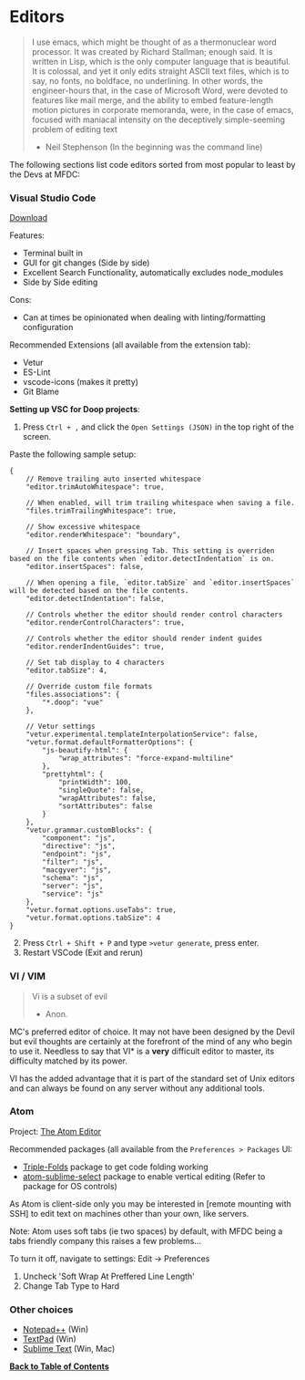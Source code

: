 Editors
=======

> I use emacs, which might be thought of as a thermonuclear word processor. It was created by Richard Stallman; enough said. It is written in Lisp, which is the only computer language that is beautiful. It is colossal, and yet it only edits straight ASCII text files, which is to say, no fonts, no boldface, no underlining. In other words, the engineer-hours that, in the case of Microsoft Word, were devoted to features like mail merge, and the ability to embed feature-length motion pictures in corporate memoranda, were, in the case of emacs, focused with maniacal intensity on the deceptively simple-seeming problem of editing text
> - Neil Stephenson (In the beginning was the command line)


The following sections list code editors sorted from most popular to least by the Devs at MFDC:


### Visual Studio Code

[Download](https://code.visualstudio.com/)

Features:

* Terminal built in
* GUI for git changes (Side by side)
* Excellent Search Functionality, automatically excludes node_modules
* Side by Side editing

Cons:

* Can at times be opinionated when dealing with linting/formatting configuration

Recommended Extensions (all available from the extension tab):

* Vetur
* ES-Lint
* vscode-icons (makes it pretty)
* Git Blame


**Setting up VSC for Doop projects**:

1. Press `Ctrl + ,` and click the `Open Settings (JSON)` in the top right of the screen.

Paste the following sample setup:

```
{
    // Remove trailing auto inserted whitespace
    "editor.trimAutoWhitespace": true,

    // When enabled, will trim trailing whitespace when saving a file.
    "files.trimTrailingWhitespace": true,

    // Show excessive whitespace
    "editor.renderWhitespace": "boundary",

    // Insert spaces when pressing Tab. This setting is overriden based on the file contents when `editor.detectIndentation` is on.
    "editor.insertSpaces": false,

    // When opening a file, `editor.tabSize` and `editor.insertSpaces` will be detected based on the file contents.
    "editor.detectIndentation": false,

    // Controls whether the editor should render control characters
    "editor.renderControlCharacters": true,

    // Controls whether the editor should render indent guides
    "editor.renderIndentGuides": true,

    // Set tab display to 4 characters
	"editor.tabSize": 4,

	// Override custom file formats
	"files.associations": {
        "*.doop": "vue"
    },

	// Vetur settings
	"vetur.experimental.templateInterpolationService": false,
	"vetur.format.defaultFormatterOptions": {
        "js-beautify-html": {
            "wrap_attributes": "force-expand-multiline"
        },
        "prettyhtml": {
            "printWidth": 100,
            "singleQuote": false,
            "wrapAttributes": false,
            "sortAttributes": false
        }
    },
    "vetur.grammar.customBlocks": {
        "component": "js",
        "directive": "js",
        "endpoint": "js",
        "filter": "js",
        "macgyver": "js",
        "schema": "js",
        "server": "js",
        "service": "js"
    },
    "vetur.format.options.useTabs": true,
    "vetur.format.options.tabSize": 4
}
```

2. Press `Ctrl + Shift + P` and type `>vetur generate`, press enter.
3. Restart VSCode (Exit and rerun)


### VI / VIM

> Vi is a subset of evil
> - Anon.

MC's preferred editor of choice. It may not have been designed by the Devil but evil thoughts are certainly at the forefront of the mind of any who begin to use it. Needless to say that VI* is a **very** difficult editor to master, its difficulty matched by its power.

VI has the added advantage that it is part of the standard set of Unix editors and can always be found on any server without any additional tools.


### Atom

Project: [The Atom Editor](https://github.com/atom/atom)

Recommended packages (all available from the `Preferences > Packages` UI:

* [Triple-Folds](https://atom.io/packages/triple-folds) package to get code folding working
* [atom-sublime-select](https://atom.io/packages/sublime-style-column-selection) package to enable vertical editing (Refer to package for OS controls)

As Atom is client-side only you may be interested in [remote mounting with SSH] to edit text on machines other than your own, like servers.

Note: Atom uses soft tabs (ie two spaces) by default, with MFDC being a tabs friendly company this raises a few problems...

To turn it off, navigate to settings:
Edit -> Preferences

1. Uncheck 'Soft Wrap At Preffered Line Length'
2. Change Tab Type to Hard




### Other choices

* [Notepad++](http://www.notepad-plus-plus.org) (Win)
* [TextPad](http://www.textpad.com/) (Win)
* [Sublime Text](http://www.sublimetext.com) (Win, Mac)


**[Back to Table of Contents](../README.md)**
